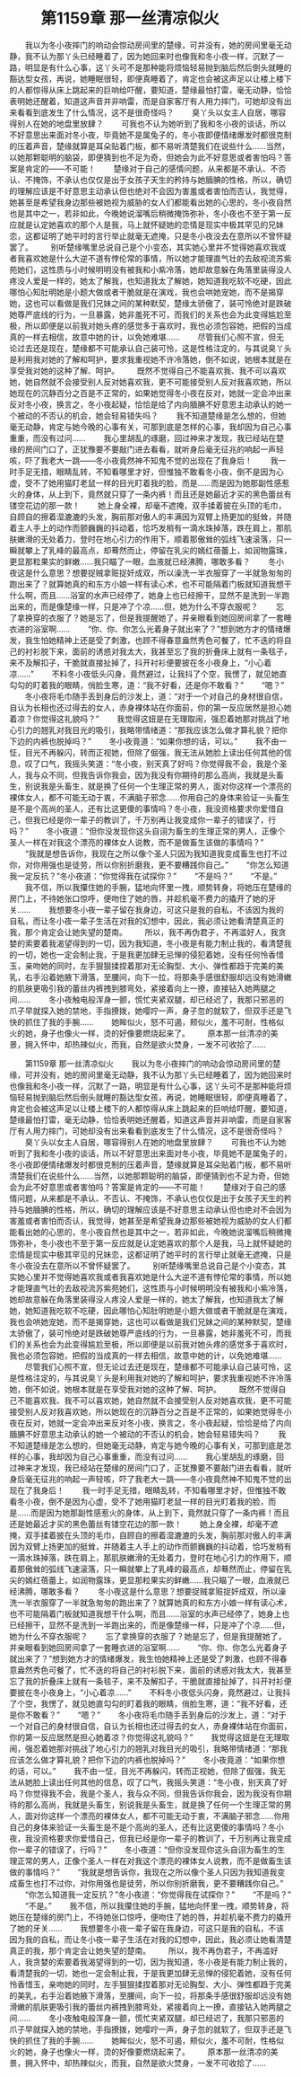 # 　　第1159章 那一丝清凉似火
　　我以为冬小夜摔门的响动会惊动房间里的楚缘，可并没有，她的房间里毫无动静，我不认为那丫头已经睡着了，因为她回来时也像我和冬小夜一样，沉默了一路，明显是有什么心事，这丫头可不是那种能将烦恼轻易抛到脑后然后倒头就睡的豁达型女孩，再说，她睡眠很轻，即便真睡着了，肯定也会被这声足以让楼上楼下的人都惊得从床上跳起来的巨响给吓醒，要知道，楚缘最怕打雷，毫无动静，恰恰表明她还醒着，知道这声音并非响雷，而是自家客厅有人用力摔门，可她却没有出来看看到底发生了什么情况，这不是很奇怪吗？
　　臭丫头以女主人自居，哪容得别人在她的地盘里放肆？
　　可我也不认为她听到了我和冬小夜的谈话，所以不好意思出来面对冬小夜，毕竟她不是属兔子的，冬小夜即便情绪爆发时都很克制的压着声音，楚缘就算是耳朵贴着门板，都不易听清楚我们在说些什么……当然，以她那颗聪明的脑袋，即便猜到也不足为奇，但她会为此不好意思或者害怕吗？答案是肯定的——不可能！
　　楚缘对于自己的感情问题，从来都是不承认、不否认、不掩饰，不承认也仅仅是出于女孩子天生的矜持与她腼腆的性格，所以，确切的理解应该是不好意思主动承认但也绝对不会因为害羞或者害怕而否认，我觉得，她甚至是希望我身边那些被她视为威胁的女人们都能看出她的心思的，冬小夜自然也是其中之一，若非如此，今晚她说溜嘴后稍微掩饰弥补，冬小夜也不至于第一反应就是认定她喜欢的那个人是我，马上就怀疑她的恋情是现实中极其罕见的兄妹恋，这都证明了她平时的言行举止就毫无遮掩，只是冬小夜没去在意所以不曾怀疑罢了。
　　别听楚缘嘴里总说自己是个小变态，其实她心里并不觉得她喜欢我或者我喜欢她是什么大逆不道有悖伦常的事情，所以她才能理直气壮的去敌视流苏紫苑她们，这性质与小时候明明没有被我和小紫冷落，她却故意躲在角落里装得没人疼没人爱是一样的，她太了解我，也知道我太了解她，她知道我吃软不吃硬，因此哪怕心知肚明她是小题大做或者干脆就是在演戏，我也会哄她宠她，而不是揭穿她，这也可以看做是我们兄妹之间的某种默契，楚缘太骄傲了，装可怜绝对是跌破她尊严底线的行为，一旦暴露，她非羞死不可，而我们的关系也会为此变得尴尬至极，所以即便是以前我对她头疼的感觉多于喜欢时，我也必须包容她，把假的当成真的一样去相信，故意中她的计，以免她难堪……
　　尽管我们心照不宣，但无论过去还是现在，楚缘都不可能承认自己装可怜，这是性格注定的，与其说臭丫头是利用我对她的了解和呵护，要求我重视她不许冷落她，倒不如说，她根本就是在享受我对她的这种了解、呵护。
　　既然不觉得自己不能喜欢我、我不可以喜欢她，她自然就不会接受别人反对她喜欢我，更不可能接受别人反对我喜欢她，所以她现在的沉静百分之百是不正常的，如果她觉得冬小夜在反对，她就一定会冲出来反对冬小夜，换言之，冬小夜起疑，恰恰是给了内向腼腆不好意思主动承认的她一个被动的不否认的机会，她会轻易错失吗？
　　我不知道楚缘是怎么想的，但她毫无动静，肯定与她今晚的心事有关，可那到底是怎样的心事，我却因为自己心事重重，而没有过问……
　　我心里胡乱的琢磨，回过神来才发现，我已经站在楚缘的房间门口了，正犹豫要不要敲门进去看看，就听身后毫无征兆的响起一声轻咳，吓了我老大一跳——冬小夜竟然神不知鬼不觉的出现在了我身后！
　　我一时手足无措，眼睛乱转，不知看哪里才好，但惟独不敢看冬小夜，倒不是因为心虚，受不了她用猫盯老鼠一样的目光盯着我的脸，而是……而是因为她那副性感惹火的身体，从上到下，竟然就只穿了一条内裤！而且还是她最近才买的黑色蕾丝有镂空花边的那一款！
　　她上身全裸，却毫不遮掩，双手揉着披在头顶的毛巾，自顾自的擦着湿漉漉的头发，胸前那对傲人的丰满因为双臂上扬更加的挺耸，并随着主人手上的动作而颤巍巍的抖动着，恰巧发梢有一滴水珠掉落，跌在肩上，那肌肤嫩滑的无处着力，登时在地心引力的作用下，顺着那傲耸的弧线飞速滚落，只一瞬就攀上了乳峰的最高点，却蓦然而止，停留在乳尖的嫣红蓓蕾上，如润物露珠，更显那粒果实的鲜嫩……我只瞄了一眼，血液就已经沸腾，哪敢多看？
　　冬小夜这是什么意思？想要捉贼拿赃捉奸成双，所以澡洗一半衣服穿了一半就急匆匆的跑出来了？就算她真的和东方小娘一样有读心术，也不可能隔着门板就知道我想干什么啊，而且……浴室的水声已经停了，她身上也已经擦干，显然不是洗到一半跑出来的，而是像楚缘一样，只是冲了个凉……但，她为什么不穿衣服呢？
　　忘了拿换穿的衣服了？她是忘了，但是我提醒她了，并亲眼看到她回房间拿了一套睡衣进的浴室啊……
　　“你、你、你怎么光着身子就出来了？”想到她方才的情绪爆发，我生怕她精神上还是受了刺激，也顾不得春意盎然秀色可餐了，忙不迭的将自己的衬衫脱下来，面前的诱惑对我太大，我甚至忘了我的折叠床上就有一条毯子，来不及解扣子，干脆就直接扯掉了，抖开衬衫便要披在冬小夜身上，“小心着凉……”
　　不料冬小夜低头闪身，竟然避过，让我抖了个空，我愣了，就见她直勾勾的盯着我的眼睛，俏脸生寒，道：“我不好看，还是你不敢看？”
　　“嗯？”
　　冬小夜将毛巾随手丢到身后的沙发上，道：“对于一个对自己的身材很自信，自认为长相也还过得去的女人，赤身裸体站在你面前，你的第一反应居然是担心她着凉？你觉得这礼貌吗？”
　　我觉得这妞是在无理取闹，强忍着她那对挑战了地心引力的翘乳对我目光的吸引，我略带情绪道：“那我应该怎么做才算礼貌？把你下边的内裤也脱掉吗？”
　　冬小夜竟道：“如果你想的话，可以。”
　　我不由一怔，目光不再躲闪，转而正视她，但除了倔强，我无法从她脸上读出任何其他的信息，叹了口气，我摇头笑道：“冬小夜，别天真了好吗？你觉得我不会，我是个圣人，我与众不同，但我告诉你我会，因为我没有你期待的那么高尚，我就是头畜生，别说我是头畜生，就是换了任何一个生理正常的男人，面对你这样一个漂亮的裸体女人，都不可能无动于衷，不满脑子邪念……你用自己的身体来验证一头畜生是不是个高尚的圣人，还有比这更傻的事情吗？冬小夜，我没资格要求你爱惜自己，但我已经是你一辈子的教训了，千万别再让我变成你一辈子的错误了，行吗？”
　　冬小夜道：“但你没发现你这头自诩为畜生的生理正常的男人，正像个圣人一样在对我这个漂亮的裸体女人说教，而不是做畜生该做的事情吗？”
　　“我就是想告诉你，我现在之所以像个圣人只因为我知道我变成畜生也打不过你，对你用强也是徒劳，所以你别折磨我，更不要糟践你自己。”
　　“你怎么知道我一定反抗？”冬小夜道：“你觉得我在试探你？”
　　“不是吗？”
　　“不是。”
　　我不信，所以我攥住她的手腕，猛地向怀里一拽，顺势转身，将她压在楚缘的房门上，不待她张口惊呼，便吻住了她的唇，并趁机毫不费力的撬开了她的牙关……
　　我想要冬小夜一辈子留在我身边，可这只是我的自私，不该因为我的自私，而让冬小夜一辈子生活在对我的幻想中，因此，我必须让她看清楚真正的我，那个肯定会让她失望的楚南。
　　所以，我不再伪君子，不再滥好人，我贪婪的索要着我渴望得到的一切，因为我知道，冬小夜是有能力制止我的，看清楚我的一切，她也一定会制止我，于是我更加肆无忌惮的侵犯着她，没有任何怜香惜玉，亲吻她的同时，左手狠狠揉捏着那对无论胸型、大小、弹性都趋于完美的美乳，右手沿着她腋下滑落，至腰间，向下一拉，将那条手感很舒服却远没有她滑嫩的肌肤更吸引我的蕾丝内裤拽到膝弯处，紧接着向上一撩，直接钻入她两腿之间……
　　冬小夜触电般浑身一颤，慌忙夹紧双腿，却已经迟了，我那只邪恶的爪子早就探入她的禁地，手指撩拨，她嘤咛一声，身子忽的就软了，但双手还是飞快的抓住了我的手腕……
　　她眸似火，怒不可遏，颊似火，羞不可耐，性格似火的她，身子也像火一样，烫的好像要燃烧起来了。
　　原本那一丝清凉的美景，拥入怀中，却热辣似火，而我，自然是欲火焚身，一发不可收拾了……

　　第1159章 那一丝清凉似火
　　我以为冬小夜摔门的响动会惊动房间里的楚缘，可并没有，她的房间里毫无动静，我不认为那丫头已经睡着了，因为她回来时也像我和冬小夜一样，沉默了一路，明显是有什么心事，这丫头可不是那种能将烦恼轻易抛到脑后然后倒头就睡的豁达型女孩，再说，她睡眠很轻，即便真睡着了，肯定也会被这声足以让楼上楼下的人都惊得从床上跳起来的巨响给吓醒，要知道，楚缘最怕打雷，毫无动静，恰恰表明她还醒着，知道这声音并非响雷，而是自家客厅有人用力摔门，可她却没有出来看看到底发生了什么情况，这不是很奇怪吗？
　　臭丫头以女主人自居，哪容得别人在她的地盘里放肆？
　　可我也不认为她听到了我和冬小夜的谈话，所以不好意思出来面对冬小夜，毕竟她不是属兔子的，冬小夜即便情绪爆发时都很克制的压着声音，楚缘就算是耳朵贴着门板，都不易听清楚我们在说些什么……当然，以她那颗聪明的脑袋，即便猜到也不足为奇，但她会为此不好意思或者害怕吗？答案是肯定的——不可能！
　　楚缘对于自己的感情问题，从来都是不承认、不否认、不掩饰，不承认也仅仅是出于女孩子天生的矜持与她腼腆的性格，所以，确切的理解应该是不好意思主动承认但也绝对不会因为害羞或者害怕而否认，我觉得，她甚至是希望我身边那些被她视为威胁的女人们都能看出她的心思的，冬小夜自然也是其中之一，若非如此，今晚她说溜嘴后稍微掩饰弥补，冬小夜也不至于第一反应就是认定她喜欢的那个人是我，马上就怀疑她的恋情是现实中极其罕见的兄妹恋，这都证明了她平时的言行举止就毫无遮掩，只是冬小夜没去在意所以不曾怀疑罢了。
　　别听楚缘嘴里总说自己是个小变态，其实她心里并不觉得她喜欢我或者我喜欢她是什么大逆不道有悖伦常的事情，所以她才能理直气壮的去敌视流苏紫苑她们，这性质与小时候明明没有被我和小紫冷落，她却故意躲在角落里装得没人疼没人爱是一样的，她太了解我，也知道我太了解她，她知道我吃软不吃硬，因此哪怕心知肚明她是小题大做或者干脆就是在演戏，我也会哄她宠她，而不是揭穿她，这也可以看做是我们兄妹之间的某种默契，楚缘太骄傲了，装可怜绝对是跌破她尊严底线的行为，一旦暴露，她非羞死不可，而我们的关系也会为此变得尴尬至极，所以即便是以前我对她头疼的感觉多于喜欢时，我也必须包容她，把假的当成真的一样去相信，故意中她的计，以免她难堪……
　　尽管我们心照不宣，但无论过去还是现在，楚缘都不可能承认自己装可怜，这是性格注定的，与其说臭丫头是利用我对她的了解和呵护，要求我重视她不许冷落她，倒不如说，她根本就是在享受我对她的这种了解、呵护。
　　既然不觉得自己不能喜欢我、我不可以喜欢她，她自然就不会接受别人反对她喜欢我，更不可能接受别人反对我喜欢她，所以她现在的沉静百分之百是不正常的，如果她觉得冬小夜在反对，她就一定会冲出来反对冬小夜，换言之，冬小夜起疑，恰恰是给了内向腼腆不好意思主动承认的她一个被动的不否认的机会，她会轻易错失吗？
　　我不知道楚缘是怎么想的，但她毫无动静，肯定与她今晚的心事有关，可那到底是怎样的心事，我却因为自己心事重重，而没有过问……
　　我心里胡乱的琢磨，回过神来才发现，我已经站在楚缘的房间门口了，正犹豫要不要敲门进去看看，就听身后毫无征兆的响起一声轻咳，吓了我老大一跳——冬小夜竟然神不知鬼不觉的出现在了我身后！
　　我一时手足无措，眼睛乱转，不知看哪里才好，但惟独不敢看冬小夜，倒不是因为心虚，受不了她用猫盯老鼠一样的目光盯着我的脸，而是……而是因为她那副性感惹火的身体，从上到下，竟然就只穿了一条内裤！而且还是她最近才买的黑色蕾丝有镂空花边的那一款！
　　她上身全裸，却毫不遮掩，双手揉着披在头顶的毛巾，自顾自的擦着湿漉漉的头发，胸前那对傲人的丰满因为双臂上扬更加的挺耸，并随着主人手上的动作而颤巍巍的抖动着，恰巧发梢有一滴水珠掉落，跌在肩上，那肌肤嫩滑的无处着力，登时在地心引力的作用下，顺着那傲耸的弧线飞速滚落，只一瞬就攀上了乳峰的最高点，却蓦然而止，停留在乳尖的嫣红蓓蕾上，如润物露珠，更显那粒果实的鲜嫩……我只瞄了一眼，血液就已经沸腾，哪敢多看？
　　冬小夜这是什么意思？想要捉贼拿赃捉奸成双，所以澡洗一半衣服穿了一半就急匆匆的跑出来了？就算她真的和东方小娘一样有读心术，也不可能隔着门板就知道我想干什么啊，而且……浴室的水声已经停了，她身上也已经擦干，显然不是洗到一半跑出来的，而是像楚缘一样，只是冲了个凉……但，她为什么不穿衣服呢？
　　忘了拿换穿的衣服了？她是忘了，但是我提醒她了，并亲眼看到她回房间拿了一套睡衣进的浴室啊……
　　“你、你、你怎么光着身子就出来了？”想到她方才的情绪爆发，我生怕她精神上还是受了刺激，也顾不得春意盎然秀色可餐了，忙不迭的将自己的衬衫脱下来，面前的诱惑对我太大，我甚至忘了我的折叠床上就有一条毯子，来不及解扣子，干脆就直接扯掉了，抖开衬衫便要披在冬小夜身上，“小心着凉……”
　　不料冬小夜低头闪身，竟然避过，让我抖了个空，我愣了，就见她直勾勾的盯着我的眼睛，俏脸生寒，道：“我不好看，还是你不敢看？”
　　“嗯？”
　　冬小夜将毛巾随手丢到身后的沙发上，道：“对于一个对自己的身材很自信，自认为长相也还过得去的女人，赤身裸体站在你面前，你的第一反应居然是担心她着凉？你觉得这礼貌吗？”
　　我觉得这妞是在无理取闹，强忍着她那对挑战了地心引力的翘乳对我目光的吸引，我略带情绪道：“那我应该怎么做才算礼貌？把你下边的内裤也脱掉吗？”
　　冬小夜竟道：“如果你想的话，可以。”
　　我不由一怔，目光不再躲闪，转而正视她，但除了倔强，我无法从她脸上读出任何其他的信息，叹了口气，我摇头笑道：“冬小夜，别天真了好吗？你觉得我不会，我是个圣人，我与众不同，但我告诉你我会，因为我没有你期待的那么高尚，我就是头畜生，别说我是头畜生，就是换了任何一个生理正常的男人，面对你这样一个漂亮的裸体女人，都不可能无动于衷，不满脑子邪念……你用自己的身体来验证一头畜生是不是个高尚的圣人，还有比这更傻的事情吗？冬小夜，我没资格要求你爱惜自己，但我已经是你一辈子的教训了，千万别再让我变成你一辈子的错误了，行吗？”
　　冬小夜道：“但你没发现你这头自诩为畜生的生理正常的男人，正像个圣人一样在对我这个漂亮的裸体女人说教，而不是做畜生该做的事情吗？”
　　“我就是想告诉你，我现在之所以像个圣人只因为我知道我变成畜生也打不过你，对你用强也是徒劳，所以你别折磨我，更不要糟践你自己。”
　　“你怎么知道我一定反抗？”冬小夜道：“你觉得我在试探你？”
　　“不是吗？”
　　“不是。”
　　我不信，所以我攥住她的手腕，猛地向怀里一拽，顺势转身，将她压在楚缘的房门上，不待她张口惊呼，便吻住了她的唇，并趁机毫不费力的撬开了她的牙关……
　　我想要冬小夜一辈子留在我身边，可这只是我的自私，不该因为我的自私，而让冬小夜一辈子生活在对我的幻想中，因此，我必须让她看清楚真正的我，那个肯定会让她失望的楚南。
　　所以，我不再伪君子，不再滥好人，我贪婪的索要着我渴望得到的一切，因为我知道，冬小夜是有能力制止我的，看清楚我的一切，她也一定会制止我，于是我更加肆无忌惮的侵犯着她，没有任何怜香惜玉，亲吻她的同时，左手狠狠揉捏着那对无论胸型、大小、弹性都趋于完美的美乳，右手沿着她腋下滑落，至腰间，向下一拉，将那条手感很舒服却远没有她滑嫩的肌肤更吸引我的蕾丝内裤拽到膝弯处，紧接着向上一撩，直接钻入她两腿之间……
　　冬小夜触电般浑身一颤，慌忙夹紧双腿，却已经迟了，我那只邪恶的爪子早就探入她的禁地，手指撩拨，她嘤咛一声，身子忽的就软了，但双手还是飞快的抓住了我的手腕……
　　她眸似火，怒不可遏，颊似火，羞不可耐，性格似火的她，身子也像火一样，烫的好像要燃烧起来了。
　　原本那一丝清凉的美景，拥入怀中，却热辣似火，而我，自然是欲火焚身，一发不可收拾了……
